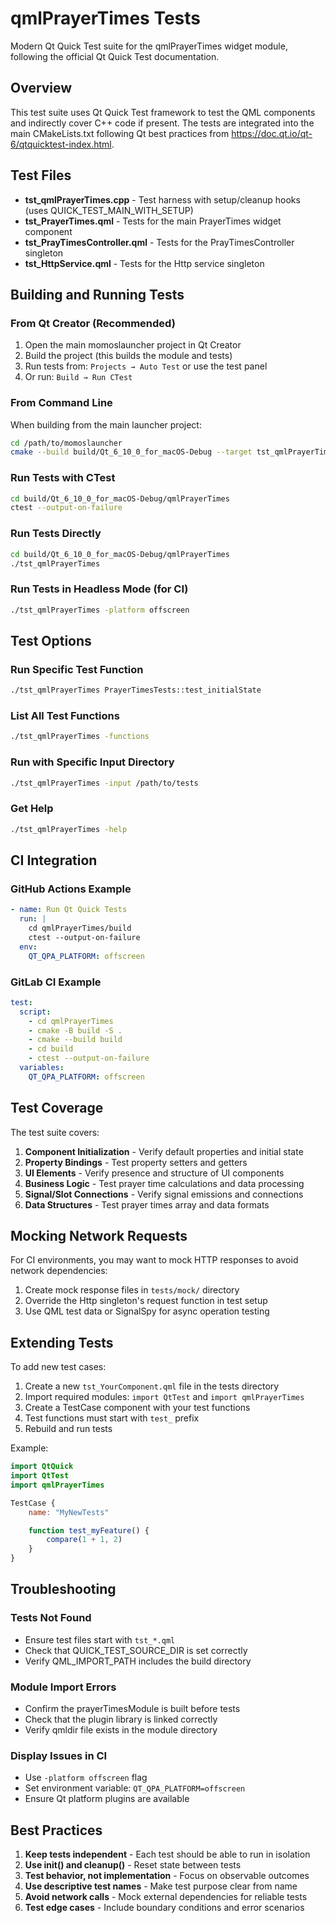 # qmlPrayerTimes Tests

Modern Qt Quick Test suite for the qmlPrayerTimes widget module, following the official Qt Quick Test documentation.

## Overview

This test suite uses Qt Quick Test framework to test the QML components and indirectly cover C++ code if present. The tests are integrated into the main CMakeLists.txt following Qt best practices from https://doc.qt.io/qt-6/qtquicktest-index.html.

## Test Files

- **tst_qmlPrayerTimes.cpp** - Test harness with setup/cleanup hooks (uses QUICK_TEST_MAIN_WITH_SETUP)
- **tst_PrayerTimes.qml** - Tests for the main PrayerTimes widget component
- **tst_PrayTimesController.qml** - Tests for the PrayTimesController singleton
- **tst_HttpService.qml** - Tests for the Http service singleton

## Building and Running Tests

### From Qt Creator (Recommended)

1. Open the main momoslauncher project in Qt Creator
2. Build the project (this builds the module and tests)
3. Run tests from: `Projects → Auto Test` or use the test panel
4. Or run: `Build → Run CTest`

### From Command Line

When building from the main launcher project:

```bash
cd /path/to/momoslauncher
cmake --build build/Qt_6_10_0_for_macOS-Debug --target tst_qmlPrayerTimes
```

### Run Tests with CTest

```bash
cd build/Qt_6_10_0_for_macOS-Debug/qmlPrayerTimes
ctest --output-on-failure
```

### Run Tests Directly

```bash
cd build/Qt_6_10_0_for_macOS-Debug/qmlPrayerTimes
./tst_qmlPrayerTimes
```

### Run Tests in Headless Mode (for CI)

```bash
./tst_qmlPrayerTimes -platform offscreen
```

## Test Options

### Run Specific Test Function

```bash
./tst_qmlPrayerTimes PrayerTimesTests::test_initialState
```

### List All Test Functions

```bash
./tst_qmlPrayerTimes -functions
```

### Run with Specific Input Directory

```bash
./tst_qmlPrayerTimes -input /path/to/tests
```

### Get Help

```bash
./tst_qmlPrayerTimes -help
```

## CI Integration

### GitHub Actions Example

```yaml
- name: Run Qt Quick Tests
  run: |
    cd qmlPrayerTimes/build
    ctest --output-on-failure
  env:
    QT_QPA_PLATFORM: offscreen
```

### GitLab CI Example

```yaml
test:
  script:
    - cd qmlPrayerTimes
    - cmake -B build -S .
    - cmake --build build
    - cd build
    - ctest --output-on-failure
  variables:
    QT_QPA_PLATFORM: offscreen
```

## Test Coverage

The test suite covers:

1. **Component Initialization** - Verify default properties and initial state
2. **Property Bindings** - Test property setters and getters
3. **UI Elements** - Verify presence and structure of UI components
4. **Business Logic** - Test prayer time calculations and data processing
5. **Signal/Slot Connections** - Verify signal emissions and connections
6. **Data Structures** - Test prayer times array and data formats

## Mocking Network Requests

For CI environments, you may want to mock HTTP responses to avoid network dependencies:

1. Create mock response files in `tests/mock/` directory
2. Override the Http singleton's request function in test setup
3. Use QML test data or SignalSpy for async operation testing

## Extending Tests

To add new test cases:

1. Create a new `tst_YourComponent.qml` file in the tests directory
2. Import required modules: `import QtTest` and `import qmlPrayerTimes`
3. Create a TestCase component with your test functions
4. Test functions must start with `test_` prefix
5. Rebuild and run tests

Example:

```qml
import QtQuick
import QtTest
import qmlPrayerTimes

TestCase {
    name: "MyNewTests"

    function test_myFeature() {
        compare(1 + 1, 2)
    }
}
```

## Troubleshooting

### Tests Not Found

- Ensure test files start with `tst_*.qml`
- Check that QUICK_TEST_SOURCE_DIR is set correctly
- Verify QML_IMPORT_PATH includes the build directory

### Module Import Errors

- Confirm the prayerTimesModule is built before tests
- Check that the plugin library is linked correctly
- Verify qmldir file exists in the module directory

### Display Issues in CI

- Use `-platform offscreen` flag
- Set environment variable: `QT_QPA_PLATFORM=offscreen`
- Ensure Qt platform plugins are available

## Best Practices

1. **Keep tests independent** - Each test should be able to run in isolation
2. **Use init() and cleanup()** - Reset state between tests
3. **Test behavior, not implementation** - Focus on observable outcomes
4. **Use descriptive test names** - Make test purpose clear from name
5. **Avoid network calls** - Mock external dependencies for reliable tests
6. **Test edge cases** - Include boundary conditions and error scenarios
